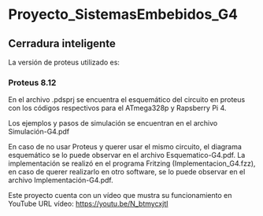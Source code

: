 # Proyecto_SistemasEmbebidos_G4
## Cerradura inteligente

La versión de proteus utilizado es:
### Proteus 8.12
En el archivo .pdsprj se encuentra el esquemático del circuito en proteus con los códigos respectivos para el ATmega328p y Rapsberry Pi 4.

Los ejemplos y pasos de simulación se encuentran en el archivo Simulación-G4.pdf

En caso de no usar Proteus y querer usar el mismo circuito, el diagrama esquemático se lo puede observar en el archivo Esquematico-G4.pdf. La implementación se realizó en el programa Fritzing (Implementacion_G4.fzz), en caso de querer realizarlo en otro software, se lo puede observar en el archivo Implementación-G4.pdf.

Este proyecto cuenta con un vídeo que mustra su funcionamiento en YouTube
URL vídeo: https://youtu.be/N_btmycxjtI
